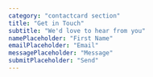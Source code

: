 ```yaml
---
category: "contactcard section"
title: "Get in Touch"
subtitle: "We'd love to hear from you"
namePlaceholder: "First Name"
emailPlaceholder: "Email"
messagePlaceholder: "Message"
submitPlaceholder: "Send"
---
```

